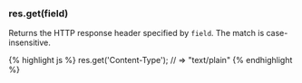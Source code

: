 <h3 id='res.get'>res.get(field)</h3>

Returns the HTTP response header specified by `field`.
The match is case-insensitive.

{% highlight js %}
res.get('Content-Type');
// => "text/plain"
{% endhighlight %}

